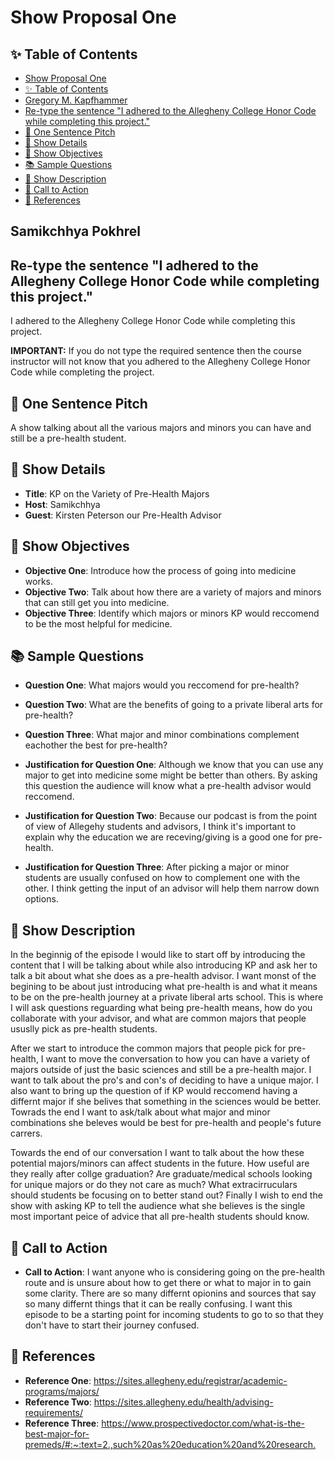 # Show Proposal One

## ✨ Table of Contents

<!---toc start-->

* [Show Proposal One](#show-proposal-one)
* [✨ Table of Contents](#-table-of-contents)
* [Gregory M. Kapfhammer](#gregory-m-kapfhammer)
* [Re-type the sentence "I adhered to the Allegheny College Honor Code while completing this project."](#re-type-the-sentence-i-adhered-to-the-allegheny-college-honor-code-while-completing-this-project)
* [🏁 One Sentence Pitch](#-one-sentence-pitch)
* [🔬 Show Details](#-show-details)
* [📝 Show Objectives](#-show-objectives)
* [📚 Sample Questions](#-sample-questions)
* [🎉 Show Description](#-show-description)
* [📢 Call to Action](#-call-to-action)
* [🦜 References](#-references)

<!---toc end-->

## Samikchhya Pokhrel

## Re-type the sentence "I adhered to the Allegheny College Honor Code while completing this project."

I adhered to the Allegheny College Honor Code while completing this project.


**IMPORTANT:** If you do not type the required sentence then the course
instructor will not know that you adhered to the Allegheny College Honor Code
while completing the project.

## 🏁 One Sentence Pitch

A show talking about all the various majors and minors you can have and still be a pre-health student.

## 🔬 Show Details

- **Title**: KP on the Variety of Pre-Health Majors
- **Host**: Samikchhya
- **Guest**: Kirsten Peterson our Pre-Health Advisor

## 📝 Show Objectives

- **Objective One**: Introduce how the process of going into medicine works.
- **Objective Two**: Talk about how there are a variety of majors and minors that can still get you into medicine.
- **Objective Three**: Identify which majors or minors KP would reccomend to be the most helpful for medicine.

## 📚 Sample Questions

- **Question One**: What majors would you reccomend for pre-health?
- **Question Two**: What are the benefits of going to a private liberal arts for pre-health?
- **Question Three**: What major and minor combinations complement eachother the best for pre-health?

- **Justification for Question One**: Although we know that you can use any major to get into medicine some might be better than others. By asking this question the audience will know what a pre-health advisor would reccomend.
- **Justification for Question Two**: Because our podcast is from the point of view of Allegehy students and advisors, I think it's important to explain why the education we are receving/giving is a good one for pre-health.
- **Justification for Question Three**: After picking a major or minor students are usually confused on how to complement one with the other. I think getting the input of an advisor will help them narrow down options.

## 🎉 Show Description

In the beginnig of the episode I would like to start off by introducing the content that I will be talking about while also introducing KP and ask her to talk a bit about what she does as a pre-health advisor. I want monst of the begining to be about just introducing what pre-health is and what it means to be on the pre-health journey at a private liberal arts school. This is where I will ask questions reguarding what being pre-health means, how do you collaborate with your advisor, and what are common majors that people ususlly pick as pre-health students.

After we start to introduce the common majors that people pick for pre-health, I want to move the conversation to how you can have a variety of majors outside of just the basic sciences and still be a pre-health major. I want to talk about the pro's and con's of deciding to have a unique major. I also want to bring up the question of if KP would reccomend having a differnt major if she belives that something in the sciences would be better. Towrads the end I want to ask/talk about what major and minor combinations she beleves would be best for pre-health and people's future carrers.

Towards the end of our conversation I want to talk about the how these potential majors/minors can affect students in the future. How useful are they really after collge graduation? Are graduate/medical schools looking for unique majors or do they not care as much? What extracirruculars should students be focusing on to better stand out? Finally I wish to end the show with asking KP to tell the audience what she believes is the single most important peice of advice that all pre-health students should know.


## 📢 Call to Action

- **Call to Action**: I want anyone who is considering going on the pre-health route and is unsure about how to get there or what to major in to gain some clarity. There are so many differnt opionins and sources that say so many differnt things that it can be really confusing. I want this episode to be a starting point for incoming students to go to so that they don't have to start their journey confused.


## 🦜 References

- **Reference One**: <https://sites.allegheny.edu/registrar/academic-programs/majors/>
- **Reference Two**: <https://sites.allegheny.edu/health/advising-requirements/>
- **Reference Three**: <https://www.prospectivedoctor.com/what-is-the-best-major-for-premeds/#:~:text=2.,such%20as%20education%20and%20research.>
